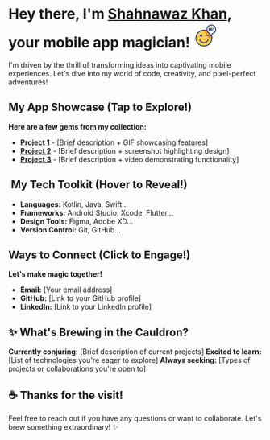 #  Hey there, I'm <a  href="https://www.linkedin.com/in/shahnawaz-khan-197052162/">Shahnawaz Khan</a>, your mobile app magician! <img src="hi.gif" width="50px">

I'm driven by the thrill of transforming ideas into captivating mobile experiences. Let's dive into my world of code, creativity, and pixel-perfect adventures!

##  My App Showcase (Tap to Explore!)

**Here are a few gems from my collection:**

* **[Project 1](link)** - [Brief description + GIF showcasing features]
* **[Project 2](link)** - [Brief description + screenshot highlighting design]
* **[Project 3](link)** - [Brief description + video demonstrating functionality]

## ️ My Tech Toolkit (Hover to Reveal!)

* **Languages:** Kotlin, Java, Swift...
* **Frameworks:** Android Studio, Xcode, Flutter...
* **Design Tools:** Figma, Adobe XD...
* **Version Control:** Git, GitHub...

##  Ways to Connect (Click to Engage!)

**Let's make magic together!**

* **Email:** [Your email address]
* **GitHub:** [Link to your GitHub profile]
* **LinkedIn:** [Link to your LinkedIn profile]

## ✨ What's Brewing in the Cauldron?

**Currently conjuring:** [Brief description of current projects]
**Excited to learn:** [List of technologies you're eager to explore]
**Always seeking:** [Types of projects or collaborations you're open to]

## ☕️ Thanks for the visit! 

Feel free to reach out if you have any questions or want to collaborate. Let's brew something extraordinary! ✨
